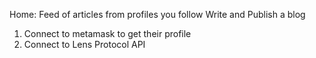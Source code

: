 Home: Feed of articles from profiles you follow
Write and Publish a blog

1. Connect to metamask to get their profile
2. Connect to Lens Protocol API
